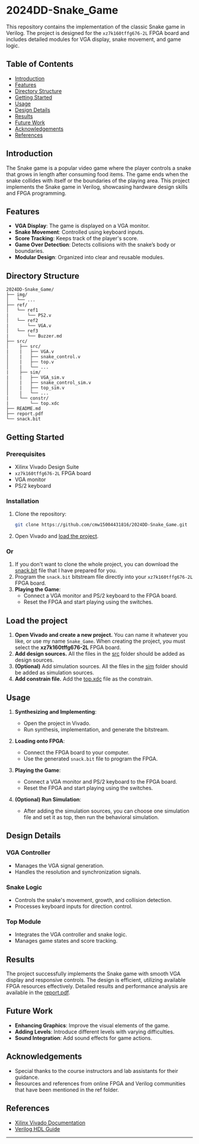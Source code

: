 # 2024DD-Snake_Game

This repository contains the implementation of the classic Snake game in Verilog. The project is designed for the `xz7k160tffg676-2L` FPGA board and includes detailed modules for VGA display, snake movement, and game logic.

## Table of Contents
- [Introduction](#introduction)
- [Features](#features)
- [Directory Structure](#directory-structure)
- [Getting Started](#getting-started)
- [Usage](#usage)
- [Design Details](#design-details)
- [Results](#results)
- [Future Work](#future-work)
- [Acknowledgements](#acknowledgements)
- [References](#references)

## Introduction
The Snake game is a popular video game where the player controls a snake that grows in length after consuming food items. The game ends when the snake collides with itself or the boundaries of the playing area. This project implements the Snake game in Verilog, showcasing hardware design skills and FPGA programming.

## Features
- **VGA Display**: The game is displayed on a VGA monitor.
- **Snake Movement**: Controlled using keyboard inputs.
- **Score Tracking**: Keeps track of the player's score.
- **Game Over Detection**: Detects collisions with the snake’s body or boundaries.
- **Modular Design**: Organized into clear and reusable modules.

## Directory Structure
```
2024DD-Snake_Game/
├── img/
│   └── ...
├── ref/
│   └── ref1
|       └── PS2.v
│   └── ref2
|       └── VGA.v
│   └── ref3
|       └── Buzzer.md
├── src/
│    ├── src/
|    |   ├── VGA.v
│    |   ├── snake_control.v
│    |   ├── top.v
│    |   └── ...
|    ├── sim/
|    |   ├── VGA_sim.v
│    |   ├── snake_control_sim.v
│    |   ├── top_sim.v
│    |   └── ...
|    └── constr/
|        └── top.xdc
├── README.md
├── report.pdf
└── snack.bit
```

## Getting Started
### Prerequisites
- Xilinx Vivado Design Suite
- `xz7k160tffg676-2L` FPGA board
- VGA monitor
- PS/2 keyboard

### Installation
1. Clone the repository:
    ```bash
    git clone https://github.com/cmw15004431816/2024DD-Snake_Game.git
    ```
2. Open Vivado and [load the project](#Load).

### Or
1. If you don't want to clone the whole project, you can download the [snack.bit](snack.bit) file that I have prepared for you.
2. Program the `snack.bit` bitstream file directly into your `xz7k160tffg676-2L` FPGA board.
3. **Playing the Game**:
    - Connect a VGA monitor and PS/2 keyboard to the FPGA board.
    - Reset the FPGA and start playing using the switches.

## Load the project
1. **Open Vivado and create a new project.** You can name it whatever you like, or use my name `Snake_Game`. When creating the project, you must select the **xz7k160tffg676-2L** FPGA board.
2. **Add design sources.** All the files in the [src](src/src) folder should be added as design sources.
3. **(Optional)** Add simulation sources. All the files in the [sim](src/sim) folder should be added as simulation sources.
4. **Add constrain file.** Add the [top.xdc](src/constr/top.xdc) file as the constrain.

## Usage
1. **Synthesizing and Implementing**:
    - Open the project in Vivado.
    - Run synthesis, implementation, and generate the bitstream.

2. **Loading onto FPGA**:
    - Connect the FPGA board to your computer.
    - Use the generated `snack.bit` file to program the FPGA.

3. **Playing the Game**:
    - Connect a VGA monitor and PS/2 keyboard to the FPGA board.
    - Reset the FPGA and start playing using the switches.

4. **(Optional) Run Simulation**:
   - After adding the simulation sources, you can choose one simulation file and set it as top, then run the behavioral simulation.

## Design Details
### VGA Controller
- Manages the VGA signal generation.
- Handles the resolution and synchronization signals.

### Snake Logic
- Controls the snake's movement, growth, and collision detection.
- Processes keyboard inputs for direction control.

### Top Module
- Integrates the VGA controller and snake logic.
- Manages game states and score tracking.

## Results
The project successfully implements the Snake game with smooth VGA display and responsive controls. The design is efficient, utilizing available FPGA resources effectively. Detailed results and performance analysis are available in the [report.pdf](report.pdf).

## Future Work
- **Enhancing Graphics**: Improve the visual elements of the game.
- **Adding Levels**: Introduce different levels with varying difficulties.
- **Sound Integration**: Add sound effects for game actions.

## Acknowledgements
- Special thanks to the course instructors and lab assistants for their guidance.
- Resources and references from online FPGA and Verilog communities that have been mentioned in the ref folder.

## References
- [Xilinx Vivado Documentation](https://www.xilinx.com/support/documentation-navigation/design-hubs/dh0000-vivado-design-suite-hub.html)
- [Verilog HDL Guide](https://www.asic-world.com/verilog/veritut.html)

---
